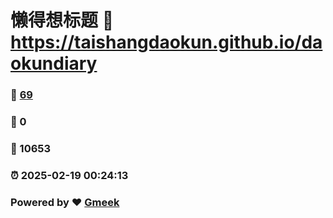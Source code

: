 # 懒得想标题 :link: https://taishangdaokun.github.io/daokundiary 
### :page_facing_up: [69](https://taishangdaokun.github.io/daokundiary/tag.html) 
### :speech_balloon: 0 
### :hibiscus: 10653 
### :alarm_clock: 2025-02-19 00:24:13 
### Powered by :heart: [Gmeek](https://github.com/Meekdai/Gmeek)
